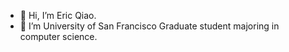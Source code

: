 - 👋 Hi, I’m Eric Qiao.
- 👀 I’m University of San Francisco Graduate student majoring in computer science.
